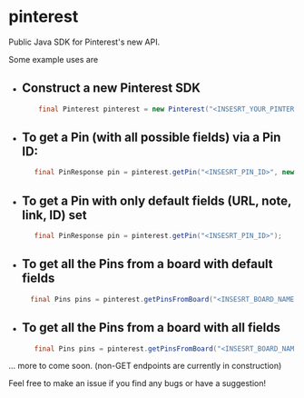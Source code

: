 # pinterest

Public Java SDK for Pinterest's new API.

Some example uses are

- Construct a new Pinterest SDK
  - 
   ```java 
       final Pinterest pinterest = new Pinterest("<INSESRT_YOUR_PINTEREST_ACCESS_TOKEN>");
    ```
    
- To get a Pin (with all possible fields) via a Pin ID:
  - 
   ```java 
      final PinResponse pin = pinterest.getPin("<INSESRT_PIN_ID>", new PinFields().setAll());
   ```
- To get a Pin with only default fields (URL, note, link, ID) set
  - 
    ```java
       final PinResponse pin = pinterest.getPin("<INSESRT_PIN_ID>");
    ```
- To get all the Pins from a board with default fields
  - 
    ```java 
      final Pins pins = pinterest.getPinsFromBoard("<INSESRT_BOARD_NAME>");
    ```
- To get all the Pins from a board with all fields
  - 
    ```java 
       final Pins pins = pinterest.getPinsFromBoard("<INSESRT_BOARD_NAME>", new PinFields().setAll());
    ```
  
... more to come soon. (non-GET endpoints are currently in construction)

Feel free to make an issue if you find any bugs or have a suggestion!  
